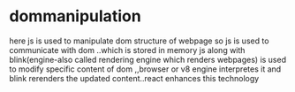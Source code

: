# dommanipulation
here js is used to manipulate dom structure of webpage
so js is used to communicate with dom ..which is stored in memory
js along with blink(engine-also called rendering engine which renders webpages)
is used to modify specific content of dom ,,browser or v8 engine interpretes it
and blink rerenders the updated content..react enhances this technology


